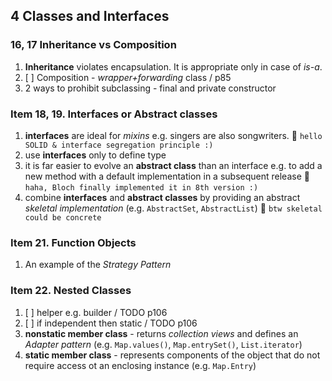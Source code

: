 
## 4 Classes and Interfaces

### 16, 17 Inheritance vs Composition
1. **Inheritance** violates encapsulation. It is appropriate only in case of *is-a*.
1. [ ] Composition - *wrapper+forwarding* class / p85
1. 2 ways to prohibit subclassing - final and private constructor

### Item 18, 19. Interfaces or Abstract classes
1. **interfaces** are ideal for *mixins* e.g. singers are also songwriters. 
:thought_balloon: `hello SOLID & interface segregation principle :)`
1. use **interfaces** only to define type
1. it is far easier to evolve an **abstract class** than an interface e.g. to add a new method with a default implementation in a subsequent release
:thought_balloon: `haha, Bloch finally implemented it in 8th version :)`
1. combine **interfaces** and **abstract classes** by providing an abstract *skeletal implementation* (e.g. `AbstractSet`, `AbstractList`)
:thought_balloon: `btw skeletal could be concrete`

### Item 21. Function Objects
1. An example of the *Strategy Pattern*

### Item 22. Nested Classes
1. [ ] helper e.g. builder / TODO p106
1. [ ] if independent then static / TODO p106
1. **nonstatic member class** - returns *collection views* and defines an *Adapter pattern* (e.g. `Map.values()`, `Map.entrySet()`, `List.iterator`)
1. **static member class** - represents components of the object that do not require access ot an enclosing instance (e.g. `Map.Entry`)
